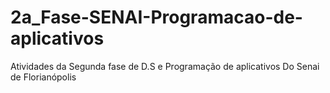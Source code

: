 # 2a_Fase-SENAI-Programacao-de-aplicativos
Atividades da Segunda fase de D.S e Programação de aplicativos Do Senai de Florianópolis 
